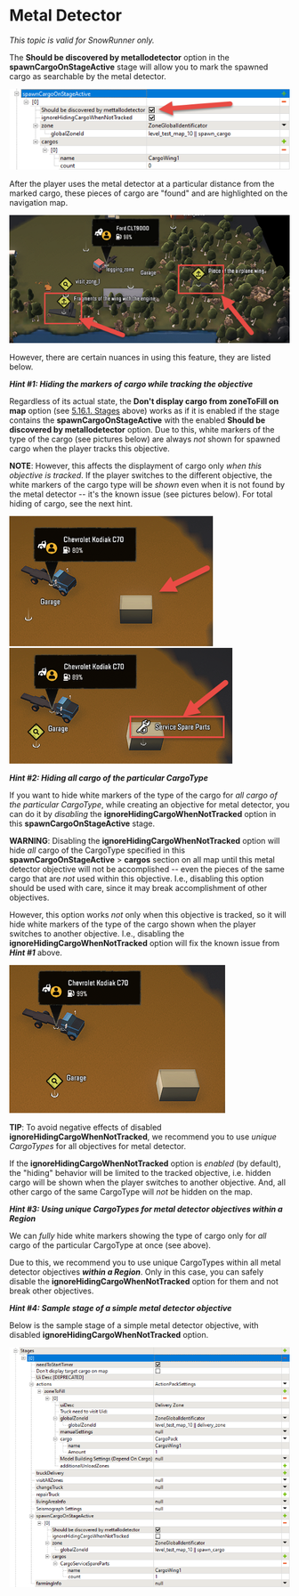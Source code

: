 # Metal Detector

*This topic is valid for SnowRunner only.*  

The **Should be discovered by metallodetector** option in the **spawnCargoOnStageActive** stage will allow you to mark the spawned cargo as searchable by the metal detector.

![](./media/image311.png)

After the player uses the metal detector at a particular distance from the marked cargo, these pieces of cargo are "found" and are highlighted on the navigation map.

![](./media/image312.png)

However, there are certain nuances in using this feature, they are listed below.

***Hint #1: Hiding the markers of cargo while tracking the objective***

Regardless of its actual state, the **Don\'t display cargo from zoneToFill on map** option (see [5.16.1. Stages](#stages) above) works as if it is enabled if the stage contains the **spawnCargoOnStageActive** with the enabled **Should be discovered by metallodetector** option. Due to this, white markers of the type of the cargo (see pictures below) are always *not* shown for spawned cargo when the player tracks this objective.

**NOTE**: However, this affects the displayment of cargo only *when this objective is tracked*. If the player switches to the different objective, the white markers of the cargo type will be *shown* even when it is not found by the metal detector -- it's the known issue (see pictures below). For total hiding of cargo, see the next hint.

![](./media/image313.png) ![](./media/image314.png)

***Hint #2: Hiding all cargo of the particular CargoType***

If you want to hide white markers of the type of the cargo for *all cargo of the particular CargoType*, while creating an objective for metal detector, you can do it by *disabling* the **ignoreHidingCargoWhenNotTracked** option in this **spawnCargoOnStageActive** stage.

**WARNING**: Disabling the **ignoreHidingCargoWhenNotTracked** option will hide *all* cargo of the CargoType specified in this **spawnCargoOnStageActive** \> **cargos** section on all map until this metal detector objective will not be accomplished -- even the pieces of the same cargo that are *not* used within this objective. I.e., disabling this option should be used with care, since it may break accomplishment of other objectives.

However, this option works *not* only when this objective is tracked, so it will hide white markers of the type of the cargo shown when the player switches to another objective. I.e., disabling the **ignoreHidingCargoWhenNotTracked** option will fix the known issue from ***Hint #1*** above.

![](./media/image315.png)

**TIP**: To avoid negative effects of disabled **ignoreHidingCargoWhenNotTracked**, we recommend you to use *unique CargoTypes* for all objectives for metal detector.

If the **ignoreHidingCargoWhenNotTracked** option is *enabled* (by default), the "hiding" behavior will be limited to the tracked objective, i.e. hidden cargo will be shown when the player switches to another objective. And, all other cargo of the same CargoType will *not* be hidden on the map.

***Hint #3: Using unique CargoTypes for metal detector objectives within a Region***

We can *fully* hide white markers showing the type of cargo only for *all* cargo of the particular CargoType at once (see above).

Due to this, we recommend you to use unique CargoTypes within all metal detector objectives ***within a Region***. Only in this case, you can safely disable the **ignoreHidingCargoWhenNotTracked** option for them and not break other objectives.

***Hint #4: Sample stage of a simple metal detector objective***

Below is the sample stage of a simple metal detector objective, with disabled **ignoreHidingCargoWhenNotTracked** option.

![](./media/image316.png)

